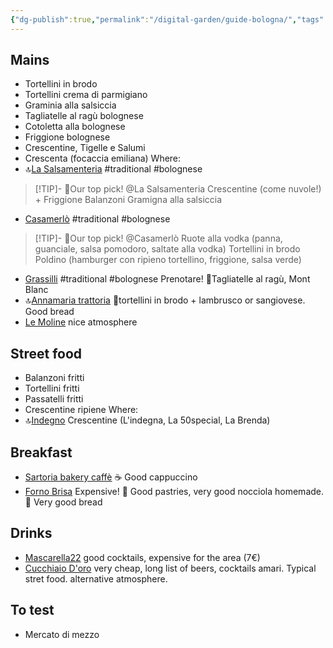 ```yaml
---
{"dg-publish":true,"permalink":"/digital-garden/guide-bologna/","tags":["resource"]}
---
```


## Mains  
- Tortellini in brodo 
- Tortellini crema di parmigiano 
- Graminia alla salsiccia  
- Tagliatelle al ragù bolognese
- Cotoletta alla bolognese 
- Friggione bolognese
- Crescentine, Tigelle e Salumi 
- Crescenta (focaccia emiliana)
Where:
- 🔝[La Salsamenteria](https://maps.app.goo.gl/o3QTkUtvtF2wPAqp6) #traditional #bolognese
> [!TIP]- 🍴Our top pick! @La Salsamenteria 
> Crescentine (come nuvole!) + Friggione 
> Balanzoni 
> Gramigna alla salsiccia 
- [Casamerlò](https://maps.app.goo.gl/yGUoAFiFySEZBBUJ8) #traditional #bolognese
> [!TIP]- 🍴Our top pick! @Casamerlò
> Ruote alla vodka (panna, guanciale, salsa pomodoro, saltate alla vodka)
> Tortellini in brodo  
> Poldino (hamburger con ripieno tortellino, friggione, salsa verde)
- [Grassilli](https://maps.app.goo.gl/i7ScqZ7oVVdmgbTr8) #traditional #bolognese Prenotare! 
	🍴Tagliatelle al ragù, Mont Blanc 
- 🔝[Annamaria trattoria](https://maps.app.goo.gl/sxgTYakDp1Q9sr25A) 🍴tortellini in brodo + lambrusco or sangiovese. Good bread 
- [Le Moline](https://maps.app.goo.gl/sCTHAv1A8QgS1ofL6) nice atmosphere  
## Street food 
- Balanzoni fritti 
- Tortellini fritti 
- Passatelli fritti 
- Crescentine ripiene 
Where:
- 🔝[Indegno](https://maps.app.goo.gl/GfcVaJgFFgS55hqG7) Crescentine (L'indegna, La 50special, La Brenda) 
## Breakfast 
- [Sartoria bakery caffè](https://maps.app.goo.gl/y7XAd2TYEmnmqdzR7) ☕ Good cappuccino
- [Forno Brisa](https://www.google.com/maps/search/?api=1&query=Forno+Brisa+Bologna) Expensive! 🥐 Good pastries, very good nocciola homemade. 🥖 Very good bread 
## Drinks 
- [Mascarella22](https://maps.app.goo.gl/DVL27FWgzeav5n6NA ) good cocktails, expensive for the area (7€)
- [Cucchiaio D'oro](https://maps.app.goo.gl/ymVLQM2UN4GnjjiLA) very cheap, long list of beers, cocktails amari. Typical stret food. alternative atmosphere. 

## To test 
- Mercato di mezzo 